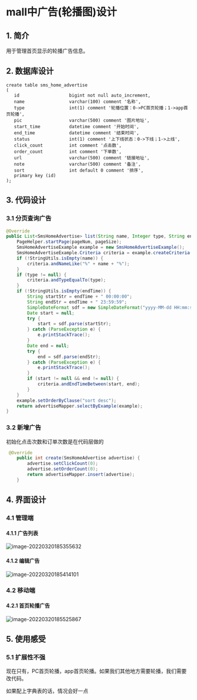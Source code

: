 # mall中广告(轮播图)设计

## 1. 简介

用于管理首页显示的轮播广告信息。

## 2. 数据库设计

```
create table sms_home_advertise
(
   id                   bigint not null auto_increment,
   name                 varchar(100) comment '名称',
   type                 int(1) comment '轮播位置：0->PC首页轮播；1->app首页轮播',
   pic                  varchar(500) comment '图片地址',
   start_time           datetime comment '开始时间',
   end_time             datetime comment '结束时间',
   status               int(1) comment '上下线状态：0->下线；1->上线',
   click_count          int comment '点击数',
   order_count          int comment '下单数',
   url                  varchar(500) comment '链接地址',
   note                 varchar(500) comment '备注',
   sort                 int default 0 comment '排序',
   primary key (id)
);
```

## 3. 代码设计

### 3.1 分页查询广告

```java
@Override
public List<SmsHomeAdvertise> list(String name, Integer type, String endTime, Integer pageSize, Integer pageNum) {
    PageHelper.startPage(pageNum, pageSize);
    SmsHomeAdvertiseExample example = new SmsHomeAdvertiseExample();
    SmsHomeAdvertiseExample.Criteria criteria = example.createCriteria();
    if (!StringUtils.isEmpty(name)) {
        criteria.andNameLike("%" + name + "%");
    }
    if (type != null) {
        criteria.andTypeEqualTo(type);
    }
    if (!StringUtils.isEmpty(endTime)) {
        String startStr = endTime + " 00:00:00";
        String endStr = endTime + " 23:59:59";
        SimpleDateFormat sdf = new SimpleDateFormat("yyyy-MM-dd HH:mm:ss");
        Date start = null;
        try {
            start = sdf.parse(startStr);
        } catch (ParseException e) {
            e.printStackTrace();
        }
        Date end = null;
        try {
            end = sdf.parse(endStr);
        } catch (ParseException e) {
            e.printStackTrace();
        }
        if (start != null && end != null) {
            criteria.andEndTimeBetween(start, end);
        }
    }
    example.setOrderByClause("sort desc");
    return advertiseMapper.selectByExample(example);
}
```

### 3.2 新增广告

初始化点击次数和订单次数是在代码层做的

```java
 @Override
    public int create(SmsHomeAdvertise advertise) {
        advertise.setClickCount(0);
        advertise.setOrderCount(0);
        return advertiseMapper.insert(advertise);
    }
```



## 4. 界面设计

### 4.1 管理端

#### 4.1.1 广告列表

![image-20220320185355632](https://abelsun-1256449468.cos.ap-beijing.myqcloud.com/image/image-20220320185355632.png)

#### 4.1.2 编辑广告

![image-20220320185414101](https://abelsun-1256449468.cos.ap-beijing.myqcloud.com/image/image-20220320185414101.png)

### 4.2 移动端

#### 4.2.1 首页轮播广告

![image-20220320185525867](https://abelsun-1256449468.cos.ap-beijing.myqcloud.com/image/image-20220320185525867.png)

## 5. 使用感受

### 5.1 扩展性不强

现在只有，PC首页轮播，app首页轮播。如果我们其他地方需要轮播，我们需要改代码。

如果配上字典表的话，情况会好一点
